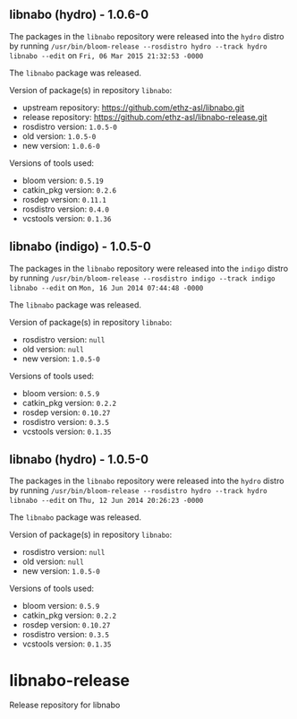 ## libnabo (hydro) - 1.0.6-0

The packages in the `libnabo` repository were released into the `hydro` distro by running `/usr/bin/bloom-release --rosdistro hydro --track hydro libnabo --edit` on `Fri, 06 Mar 2015 21:32:53 -0000`

The `libnabo` package was released.

Version of package(s) in repository `libnabo`:
- upstream repository: https://github.com/ethz-asl/libnabo.git
- release repository: https://github.com/ethz-asl/libnabo-release.git
- rosdistro version: `1.0.5-0`
- old version: `1.0.5-0`
- new version: `1.0.6-0`

Versions of tools used:
- bloom version: `0.5.19`
- catkin_pkg version: `0.2.6`
- rosdep version: `0.11.1`
- rosdistro version: `0.4.0`
- vcstools version: `0.1.36`


## libnabo (indigo) - 1.0.5-0

The packages in the `libnabo` repository were released into the `indigo` distro by running `/usr/bin/bloom-release --rosdistro indigo --track indigo libnabo --edit` on `Mon, 16 Jun 2014 07:44:48 -0000`

The `libnabo` package was released.

Version of package(s) in repository `libnabo`:
- rosdistro version: `null`
- old version: `null`
- new version: `1.0.5-0`

Versions of tools used:
- bloom version: `0.5.9`
- catkin_pkg version: `0.2.2`
- rosdep version: `0.10.27`
- rosdistro version: `0.3.5`
- vcstools version: `0.1.35`


## libnabo (hydro) - 1.0.5-0

The packages in the `libnabo` repository were released into the `hydro` distro by running `/usr/bin/bloom-release --rosdistro hydro --track hydro libnabo --edit` on `Thu, 12 Jun 2014 20:26:23 -0000`

The `libnabo` package was released.

Version of package(s) in repository `libnabo`:
- rosdistro version: `null`
- old version: `null`
- new version: `1.0.5-0`

Versions of tools used:
- bloom version: `0.5.9`
- catkin_pkg version: `0.2.2`
- rosdep version: `0.10.27`
- rosdistro version: `0.3.5`
- vcstools version: `0.1.35`


libnabo-release
===============

Release repository for libnabo
